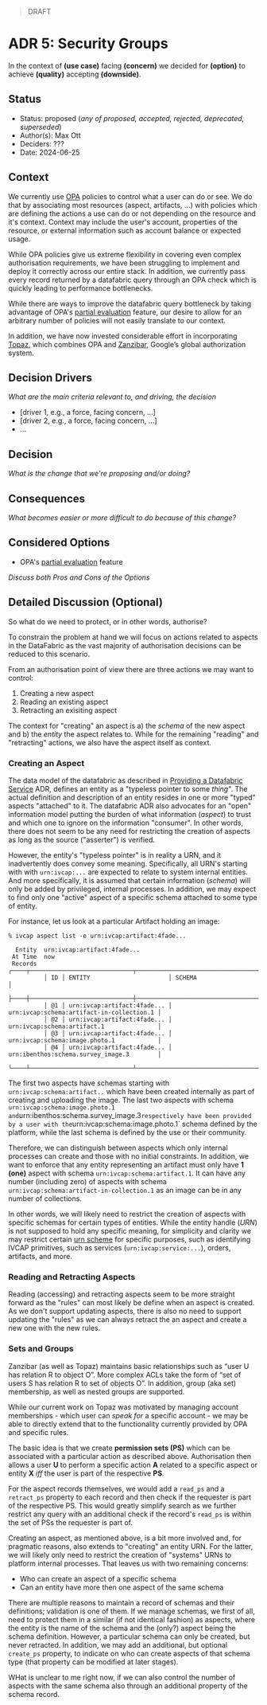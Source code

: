 > DRAFT

# ADR 5: Security Groups

In the context of __(use case)__
facing __(concern)__
we decided for __(option)__
to achieve __(quality)__
accepting __(downside)__.

## Status

* Status: proposed (_any of proposed, accepted, rejected, deprecated, superseded_)
* Author(s): Max Ott
* Deciders: ???
* Date: 2024-06-25

## Context

We currently use [OPA](https://www.openpolicyagent.org/) policies to control
what a user can do or see. We do that by
associating most resources (aspect, artifacts, ...) with policies which are
defining the actions a use can do or not depending on the resource and it's context.
Context may include the user's account, properties of the resource, or external information
such as account balance or expected usage.

While OPA policies give us extreme flexibility in covering even complex authorisation
requirements, we have been struggling to implement and deploy it correctly across our
entire stack. In addition, we currently pass every record returned by a datafabric query
through an OPA check which is quickly leading to performance bottlenecks.

While there are ways to improve the datafabric query bottleneck by taking advantage of OPA's
[partial evaluation](https://blog.openpolicyagent.org/partial-evaluation-162750eaf422) feature,
our desire to allow for an arbitrary number of policies will not easily translate to our context.

In addition, we have now invested considerable effort in incorporating [Topaz](https://www.topaz.sh/), which combines OPA and
[Zanzibar](https://research.google/pubs/zanzibar-googles-consistent-global-authorization-system/),
 Google’s global authorization system.

## Decision Drivers

_What are the main criteria relevant to, and driving, the decision_

* [driver 1, e.g., a force, facing concern, ...]
* [driver 2, e.g., a force, facing concern, ...]
* ...

## Decision

_What is the change that we're proposing and/or doing?_

## Consequences

_What becomes easier or more difficult to do because of this change?_

## Considered Options

* OPA's
[partial evaluation](https://blog.openpolicyagent.org/partial-evaluation-162750eaf422) feature

_Discuss both Pros and Cons of the Options_

## Detailed Discussion (Optional)

So what do we need to protect, or in other words, authorise?

To constrain the problem at hand we will focus on actions related to aspects in the DataFabric as
the vast majority of authorisation decisions can be reduced to this scenario.

From an authorisation point of view there are three actions we may want to control:

1. Creating a new aspect
1. Reading an existing aspect
1. Retracting an exisiting aspect

The context for "creating" an aspect is a) the _schema_ of the new aspect and b) the _entity_ the aspect
relates to. While for the remaining "reading" and "retracting" actions, we also have the aspect itself
as context.

### Creating an Aspect

The data model of the datafabric as described in [Providing a Datafabric Service](./004-datafabric.md) ADR, defines an entity as a "typeless pointer to some _thing_". The actual definition and description of an entity resides in one or more "typed" aspects "attached" to it. The datafabric ADR also advocates for an "open" information model putting the burden of what information (_aspect_) to trust and which one to ignore on the information "consumer". In other words, there does not seem to be any need for restricting the creation of
aspects as long as the source ("asserter") is verified.

However, the entity's "typeless pointer" is in reality a URN, and it inadvertently does convey some meaning. Specifically, all URN's starting with with `urn:ivcap:...` are expected to relate to system internal entities. And more specifically, it is assumed that certain information (_schema_) will only be added by privileged, internal processes. In addition, we may expect to find only one "active" aspect of a specific schema attached to some type of entity.

For instance, let us look at a particular Artifact holding an image:

```
% ivcap aspect list -e urn:ivcap:artifact:4fade...

  Entity  urn:ivcap:artifact:4fade...
 At Time  now
 Records  ┌────┬─────────────────────────────┬───────────────────────────────────────────┐
          │ ID │ ENTITY                      │ SCHEMA                                    │
          ├────┼─────────────────────────────┼───────────────────────────────────────────┤
          │ @1 │ urn:ivcap:artifact:4fade... │ urn:ivcap:schema:artifact-in-collection.1 │
          │ @2 │ urn:ivcap:artifact:4fade... │ urn:ivcap:schema:artifact.1               │
          │ @3 │ urn:ivcap:artifact:4fade... │ urn:ivcap:schema:image.photo.1            │
          │ @4 │ urn:ivcap:artifact:4fade... │ urn:ibenthos:schema.survey_image.3        │
          └────┴─────────────────────────────┴───────────────────────────────────────────┘
```

The first two aspects have schemas starting with `urn:ivcap:schema:artifact..` which have been created internally as part of creating and uploading the image. The last two aspects with schema `urn:ivcap:schema:image.photo.1
and`urn:ibenthos:schema.survey_image.3` respectively have been provided by a user with the `urn:ivcap:schema:image.photo.1` schema defined by the platform, while the last schema is defined by the use or their community.

Therefore, we can distinguish between aspects which only internal processes can create and those with no initial constraints. In addition, we want to enforce that any entity representing an artifact must only have __1 (one)__ aspect with schema `urn:ivcap:schema:artifact.1`. It can have any number (including zero) of aspects with schema `urn:ivcap:schema:artifact-in-collection.1` as an image can be in any number of collections.

In other words, we will likely need to restrict the creation of aspects with specific schemas for certain types of entities. While the entity handle (_URN_) is not supposed to hold any specific meaning, for simplicity and clarity we may restrict certain [urn scheme](https://en.wikipedia.org/wiki/Uniform_Resource_Identifier#Syntax) for specific purposes, such as identifying IVCAP primitives, such as services (`urn:ivcap:service:...`), orders, artifacts, and more.

### Reading and Retracting Aspects

Reading (accessing) and retracting aspects seem to be more straight forward as the "rules" can most likely be define when an aspect is created. As we don't support updating aspects, there is also no need to support updating the "rules" as we can always retract the an aspect and create a new one with the new rules.

### Sets and Groups

Zanzibar (as well as Topaz) maintains basic relationships such as  “user U has relation R to object O”. More complex ACLs take the form of “set of users S has relation R to set of objects O”. In addition, group (aka set) membership, as well as nested groups are supported.

While our current work on Topaz was motivated by managing account memberships - which user can _speak for_ a specific account - we may be able to directly extend that to the functionality currently provided by OPA and specific rules.

The basic idea is that we create __permission sets (PS)__ which can be associated with a particular action as described above. Authorisation then allows a user __U__ to perform a specific action __A__ related to a specific aspect or entity __X__ _iff_ the user is part of the respective __PS__.

For the aspect records themselves, we would add a `read_ps` and a `retract_ps` property to each record and then check if the requester is part of the respective PS. This would greatly simplify search as we further restrict any query with an additional check if the record's `read_ps` is within the set of PSs the requester is part of.

Creating an aspect, as mentioned above, is a bit more involved and, for pragmatic reasons, also extends to "creating" an entity URN. For the latter, we will likely only need to restrict the creation of "systems" URNs to platform internal processes. That leaves us with two remaining concerns:

* Who can create an aspect of a specific schema
* Can an entity have more then one aspect of the same schema

There are multiple reasons to maintain a record of schemas and their definitions; validation is one of them. If we manage schemas, we first of all, need to protect them in a similar (if not identical fashion) as aspects, where the entity is the name of the schema and the (only?) aspect being the schema definition. However, a particular schema can only be created, but never retracted. In addition, we may add an additional, but optional `create_ps` property, to indicate on who can create aspects of that schema type (that property can be modified at later stages).

WHat is unclear to me right now, if we can also control the number of aspects with the same schema also through an additional property of the schema record.
